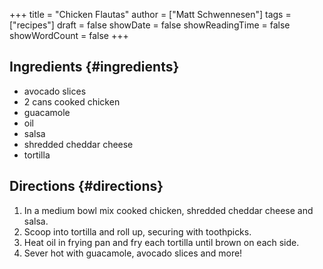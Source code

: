 +++
title = "Chicken Flautas"
author = ["Matt Schwennesen"]
tags = ["recipes"]
draft = false
showDate = false
showReadingTime = false
showWordCount = false
+++

## Ingredients {#ingredients}

-   avocado slices
-   2 cans cooked chicken
-   guacamole
-   oil
-   salsa
-   shredded cheddar cheese
-   tortilla


## Directions {#directions}

1.  In a medium bowl mix cooked chicken, shredded cheddar cheese and salsa.
2.  Scoop into tortilla and roll up, securing with toothpicks.
3.  Heat oil in frying pan and fry each tortilla until brown on each side.
4.  Sever hot with guacamole, avocado slices and more!
